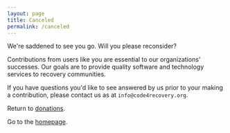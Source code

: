 ```yaml
---
layout: page
title: Canceled
permalink: /canceled
---
```


We're saddened to see you go. Will you please reconsider?

Contributions from users like you are essential to our organizations' successes. Our goals are to provide quality software and technology services to recovery communities.

If you have questions you'd like to see answered by us prior to your making a contribution, please contact us as at `info@code4recovery.org`.

Return to [donations](https://code4recovery.org/donate).

Go to the [homepage](https://code4recovery.org).
